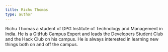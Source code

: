 ```yaml
---
title: Richu Thomas
type: author
---
```

Richu Thomas a student of DPG Institute of Technology and Management in India. He is a GitHub Campus Expert and leads the Developers Student Club and the Hack Club on his campus. He is always interested in learning new things both on and off the campus.
